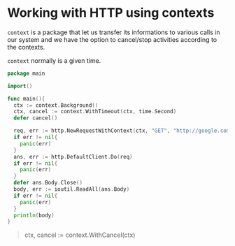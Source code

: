# Working with HTTP using contexts

`context` is a package that let us transfer its informations to various calls in our system and we have the option to cancel/stop activities according to the contexts.

`context` normally is a given time.

```go
package main

import()

func main(){
  ctx := context.Background()
  ctx, cancel := context.WithTimeout(ctx, time.Second)
  defer cancel()

  req, err := http.NewRequestWithContext(ctx, "GET", "http://google.com", nil)
  if err != nil{
    panic(err)
  }
  ans, err := http.DefaultClient.Do(req)
  if err != nil{
    panic(err)
  }
  defer ans.Body.Close()
  body, err := ioutil.ReadAll(ans.Body)
  if err != nil{
    panic(err)
  }
  println(body)
}
```

> ctx, cancel := context.WithCancel(ctx)
